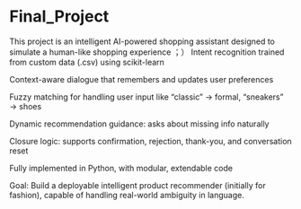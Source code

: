 # Final_Project
This project is an intelligent AI-powered shopping assistant designed to simulate a human-like shopping experience ；）
 Intent recognition trained from custom data (.csv) using scikit-learn

Context-aware dialogue that remembers and updates user preferences

Fuzzy matching for handling user input like “classic” → formal, “sneakers” → shoes

Dynamic recommendation guidance: asks about missing info naturally

Closure logic: supports confirmation, rejection, thank-you, and conversation reset

Fully implemented in Python, with modular, extendable code

Goal: Build a deployable intelligent product recommender (initially for fashion), capable of handling real-world ambiguity in language.
